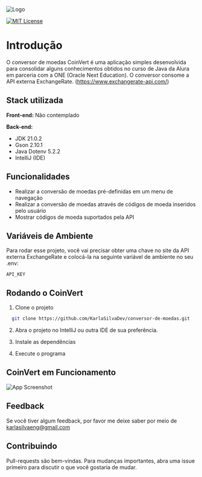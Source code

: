 
![Logo](https://i.imgur.com/SMYc4nf.png)

[![MIT License](https://img.shields.io/badge/License-MIT-green.svg)](https://choosealicense.com/licenses/mit/)

# Introdução
O conversor de moedas CoinVert é uma aplicação simples desenvolvida para consolidar alguns conhecimentos obtidos no curso de Java da Alura em parceria com a ONE (Oracle Next Education). O conversor consome a API externa ExchangeRate. (https://www.exchangerate-api.com/)

## Stack utilizada

**Front-end:** Não contemplado

**Back-end:** 
- JDK 21.0.2
- Gson 2.10.1
- Java Dotenv 5.2.2
- IntelliJ (IDE)


## Funcionalidades

- Realizar a conversão de moedas pré-definidas em um menu de navegação
- Realizar a conversão de moedas através de códigos de moeda inseridos pelo usuário
- Mostrar códigos de moeda suportados pela API

## Variáveis de Ambiente

Para rodar esse projeto, você vai precisar obter uma chave no site da API externa ExchangeRate e colocá-la na seguinte variável de ambiente no seu .env:

`API_KEY`

## Rodando o CoinVert

1) Clone o projeto

```bash
  git clone https://github.com/KarlaSilvaDev/conversor-de-moedas.git
```

2) Abra o projeto no IntelliJ ou outra IDE de sua preferência.

3) Instale as dependências

4) Execute o programa


## CoinVert em Funcionamento

![App Screenshot](https://i.imgur.com/1vC7IFQ.gif)

## Feedback

Se você tiver algum feedback, por favor me deixe saber por meio de karlasilvaeng@gmail.com

## Contribuindo

Pull-requests são bem-vindas. Para mudanças importantes, abra uma issue primeiro
para discutir o que você gostaria de mudar.


